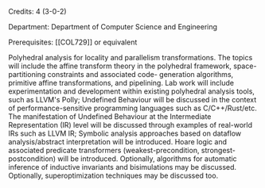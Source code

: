 Credits: 4 (3-0-2)

Department: Department of Computer Science and Engineering

Prerequisites: [[COL729]] or equivalent

Polyhedral analysis for locality and parallelism transformations. The topics will include the affine transform theory in the polyhedral framework, space-partitioning constraints and associated code- generation algorithms, primitive affine transformations, and pipelining. Lab work will include experimentation and development within existing polyhedral analysis tools, such as LLVM's Polly; Undefined Behaviour will be discussed in the context of performance-sensitive programming languages such as C/C++/Rust/etc. The manifestation of Undefined Behaviour at the Intermediate Representation (IR) level will be discussed through examples of real-world IRs such as LLVM IR; Symbolic analysis approaches based on dataflow analysis/abstract interpretation will be introduced. Hoare logic and associated predicate transformers (weakest-precondition, strongest-postcondition) will be introduced. Optionally, algorithms for automatic inference of inductive invariants and bisimulations may be discussed. Optionally, superoptimization techniques may be discussed too.
